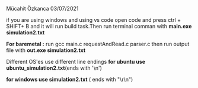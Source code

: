 Mücahit Özkanca
03/07/2021

if you are using windows and using vs code open code and press ctrl + SHIFT+ B
and it will run build task.Then run terminal comman with **main.exe simulation2.txt**

**For baremetal :** run gcc main.c requestAndRead.c parser.c then run output file with **out.exe simulation2.txt**

Different OS'es use different line endings 
**for ubuntu use ubuntu_simulation2.txt**(ends with '\n')

**for windows use simulation2.txt** ( ends with "\r\n")


